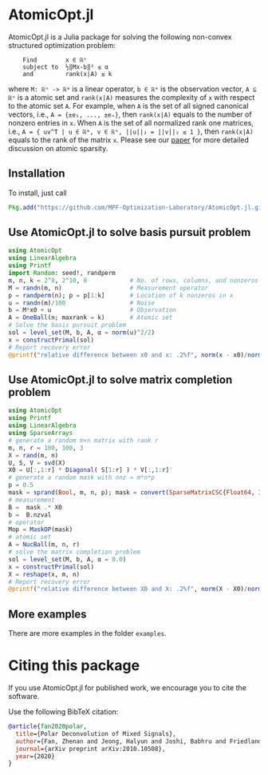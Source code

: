# AtomicOpt.jl
AtomicOpt.jl is a Julia package for solving the following non-convex structured optimization problem:

```
    Find        x ∈ ℝⁿ  
    subject to  ½‖Mx-b‖² ≤ α 
    and         rank(x|A) ≤ k
```
where `M: ℝⁿ -> ℝᵐ` is a linear operator, `b ∈ ℝᵐ` is the observation vector, `A ⊆ ℝⁿ` is a atomic set and `rank(x|A)` measures the complexity of `x` with respect to the atomic set `A`. For example, when `A` is the set of all signed canonical vectors, i.e., `A = {±e₁, ..., ±eₙ}`, then `rank(x|A)` equals to the number of nonzero entries in `x`. When `A` is the set of all normalized rank one matrices, i.e., `A = { uv^T | u ∈ ℝᵐ, v ∈ ℝⁿ, ||u||₂ = ||v||₂ ≤ 1 }`, then `rank(x|A)` equals to the rank of the matrix `x`. Please see our [paper](https://friedlander.io/publications/2019-polar-alignment-atomic-decomp/) for more detailed discussion on atomic sparsity. 

## Installation
To install, just call
```julia
Pkg.add("https://github.com/MPF-Optimization-Laboratory/AtomicOpt.jl.git")
```

## Use AtomicOpt.jl to solve basis pursuit problem
```julia
using AtomicOpt
using LinearAlgebra
using Printf
import Random: seed!, randperm
m, n, k = 2^8, 2^10, 8            # No. of rows, columns, and nonzeros
M = randn(m, n)                   # Measurement operator
p = randperm(n); p = p[1:k]       # Location of k nonzeros in x
u = randn(m)/100                  # Noise
b = M*x0 + u                      # Observation
A = OneBall(n; maxrank = k)       # Atomic set
# Solve the basis pursuit problem
sol = level_set(M, b, A, α = norm(u)^2/2)
x = constructPrimal(sol)
# Report recovery error
@printf("relative difference between x0 and x: .2%f", norm(x - x0)/norm(x0))
```

## Use AtomicOpt.jl to solve matrix completion problem
```julia
using AtomicOpt
using Printf
using LinearAlgebra
using SparseArrays
# generate a random m×n matrix with rank r
m, n, r = 100, 100, 3 
X = rand(m, n)
U, S, V = svd(X)
X0 = U[:,1:r] * Diagonal( S[1:r] ) * V[:,1:r]'
# generate a random mask with nnz ≈ m*n*p
p = 0.5
mask = sprand(Bool, m, n, p); mask = convert(SparseMatrixCSC{Float64, Int64}, mask)
# measurement
B =  mask .* X0
b =  B.nzval
# operator
Mop = MaskOP(mask)
# atomic set
A = NucBall(m, n, r)
# solve the matrix completion problem
sol = level_set(M, b, A, α = 0.0)
x = constructPrimal(sol)
X = reshape(x, m, n)
# Report recovery error
@printf("relative difference between X0 and X: .2%f", norm(X - X0)/norm(X0))
```

## More examples
There are more examples in the folder `examples`.

# Citing this package

If you use AtomicOpt.jl for published work,
we encourage you to cite the software.

Use the following BibTeX citation:

```bibtex
@article{fan2020polar,
  title={Polar Deconvolution of Mixed Signals},
  author={Fan, Zhenan and Jeong, Halyun and Joshi, Babhru and Friedlander, Michael P},
  journal={arXiv preprint arXiv:2010.10508},
  year={2020}
}
```
